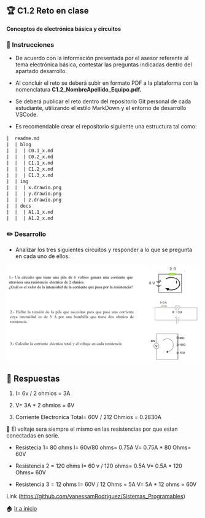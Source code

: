 ## :trophy: C1.2 Reto en clase

**Conceptos de electrónica básica y circuitos**

### :blue_book: Instrucciones

- De acuerdo con la información presentada por el asesor referente al tema electrónica básica, contestar las preguntas indicadas dentro del apartado desarrollo.
- Al concluir el reto se deberá subir en formato PDF a la plataforma con la nomenclatura **C1.2_NombreApellido_Equipo.pdf.**
- Se deberá publicar el reto dentro del repositorio Git personal de cada estudiante, utilizando el estilo MarkDown y el entorno de desarrollo VSCode.

- Es recomendable crear el repositorio siguiente una estructura tal como:
  
```
|  readme.md
|  | blog
|  |  | C0.1_x.md
|  |  | C0.2_x.md
|  |  | C1.1_x.md
|  |  | C1.2_x.md
|  |  | C1.3_x.md
|  | img
|  |  | x.drawio.png
|  |  | y.drawio.png
|  |  | z.drawio.png
|  | docs
|  |  | A1.1_x.md
|  |  | A1.2_x.md
```

### :pencil2: Desarrollo

- Analizar los tres siguientes circuitos y responder a lo que se pregunta en cada uno de ellos.

![Cuestionario_Parte1](/img/C1.x_ElectronicaBasicaCircuitos_Parte1.png)

## :notebook: Respuestas

1. I= 6v / 2 ohmios = 3A

2. V= 3A * 2 ohmios = 6V

3. Corriente Electronica Total= 60V / 212 Ohmios = 0.2830A
   

:round_pushpin: El voltaje sera siempre el mismo en las resistencias por que estan conectadas en serie. 

* Resistecia 1= 80 ohms
   I= 60v/80 ohms= 0.75A
   V= 0.75A * 80 Ohms= 60V

* Resistencia 2 = 120 ohms
   I= 60 v / 120 ohms= 0.5A
   V= 0.5A * 120 Ohms= 60V 

* Resistencia 3 = 12 ohms
   I= 60V / 12 Ohms = 5A
   V= 5A * 12 ohms = 60V

Link (https://github.com/vanessamRodriguez/Sistemas_Programables)


:house: [Ir a inicio](https://github.com/vanessamRodriguez/Sistemas_Programables)